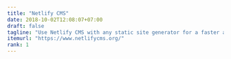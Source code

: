 ```yaml
---
title: "Netlify CMS"
date: 2018-10-02T12:08:07+07:00
draft: false
tagline: "Use Netlify CMS with any static site generator for a faster and more flexible web project Get started Static + content management = ♥ Get the speed, security, and scalability of a static site, while still providing a convenient editing interface for content."
itemurl: "https://www.netlifycms.org/"
rank: 1
---
```



